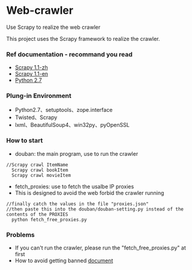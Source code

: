 # Web-crawler
Use Scrapy to realize the web crawler

This project uses the Scrapy framework to realize the crawler.

### Ref documentation - recommand you read
* [Scrapy 1.1-zh](http://scrapy-chs.readthedocs.io/zh_CN/latest/intro/tutorial.html) 
* [Scrapy 1.1-en](http://doc.scrapy.org/en/latest/)
* [Python 2.7](https://docs.python.org/2/library/index.html)

### Plung-in Environment
* Python2.7、setuptools、zope.interface
* Twisted、Scrapy
* lxml、BeautifulSoup4、win32py、pyOpenSSL

### How to start
* douban: the main program, use to run the crawler
```
//Scrapy crawl ItemName
  Scrapy crawl bookItem
  Scrapy crawl movieItem
```
* fetch_proxies: use to fetch the usalbe IP proxies
* This is designed to avoid the web forbid the crawler running
```
//finally catch the values in the file "proxies.json"
//then paste this into the douban/douban-setting.py instead of the contents of the PROXIES
  python fetch_free_proxies.py
```

### Problems
* If you can't run the crawler, please run the "fetch_free_proxies.py" at first
* How to avoid getting banned [document](http://doc.scrapy.org/en/master/topics/practices.html#avoiding-getting-banned)


